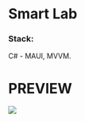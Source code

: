 <h1> Smart Lab </h1>
<h3> Stack: </h3> C# - MAUI, MVVM.

<h1> PREVIEW </h1>
<img src="https://user-images.githubusercontent.com/61914506/235297892-2631e761-4024-430c-bda7-fd5cec0f5177.png"/>
